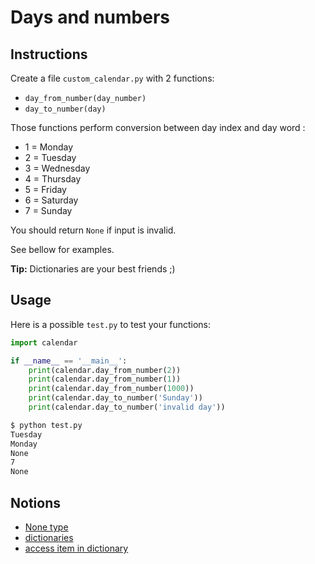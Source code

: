 # Days and numbers

## Instructions

Create a file `custom_calendar.py` with 2 functions:

* `day_from_number(day_number)`
* `day_to_number(day)`

Those functions perform conversion between day index and day word :

* 1 = Monday
* 2 = Tuesday
* 3 = Wednesday
* 4 = Thursday
* 5 = Friday
* 6 = Saturday
* 7 = Sunday

You should return `None` if input is invalid.

See bellow for examples.

**Tip:** Dictionaries are your best friends ;) 


## Usage

Here is a possible `test.py` to test your functions:

```python
import calendar

if __name__ == '__main__':
    print(calendar.day_from_number(2))
    print(calendar.day_from_number(1))
    print(calendar.day_from_number(1000))
    print(calendar.day_to_number('Sunday'))
    print(calendar.day_to_number('invalid day'))
```

```bash
$ python test.py
Tuesday
Monday
None
7
None
```

## Notions

* [None type]()
* [dictionaries](https://openclassrooms.com/fr/courses/7168871-apprenez-les-bases-du-langage-python/7290721-enregistrez-des-donnees-complexes-avec-des-dictionnaires)
* [access item in dictionary](https://www.w3schools.com/python/python_dictionaries_access.asp)
